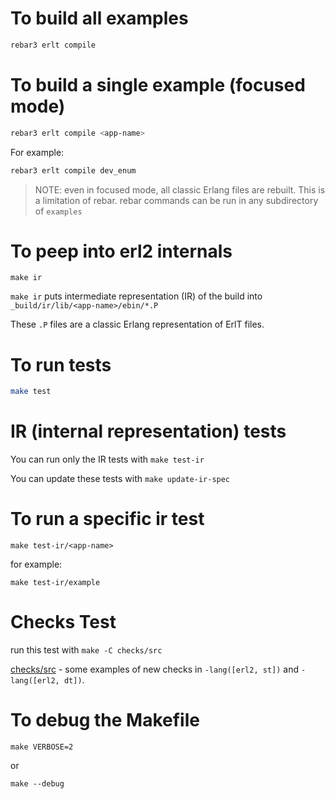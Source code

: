 # To build all examples

```sh
rebar3 erlt compile
```

# To build a single example (focused mode)

```sh
rebar3 erlt compile <app-name>
```

For example:

```sh
rebar3 erlt compile dev_enum
```

> NOTE: even in focused mode, all classic Erlang files are rebuilt. This is a limitation of rebar.
> rebar commands can be run in any subdirectory of `examples`

# To peep into erl2 internals

    make ir

`make ir` puts intermediate representation (IR) of the build into `_build/ir/lib/<app-name>/ebin/*.P`

These `.P` files are a classic Erlang representation of ErlT files.

# To run tests

```sh
make test
```

# IR (internal representation) tests

You can run only the IR tests with `make test-ir`

You can update these tests with `make update-ir-spec`

# To run a specific ir test

    make test-ir/<app-name>

for example:

    make test-ir/example

# Checks Test

run this test with `make -C checks/src`

[checks/src](checks/src) - some examples of new checks in `-lang([erl2, st])` and `-lang([erl2, dt])`.


# To debug the Makefile

    make VERBOSE=2

or

    make --debug
